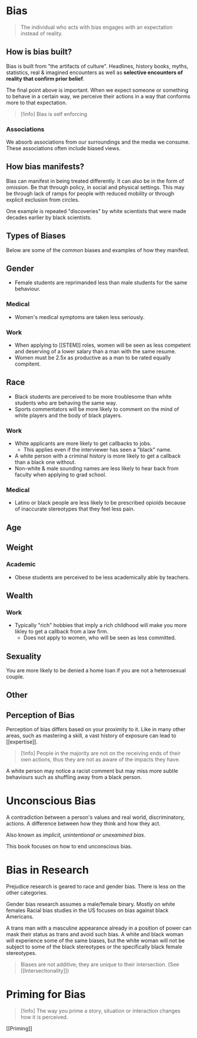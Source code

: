# Bias
> The individual who acts with bias engages with an expectation instead of reality.
## How is bias built?
Bias is built from "the artifacts of culture". Headlines, history books, myths, statistics, real & imagined encounters as well as **selective encounters of reality that confirm prior belief**.

The final point above is important. When we expect someone or something to behave in a certain way, we perceive their actions in a way that conforms more to that expectation.
> [!info] Bias is self enforcing
### Associations
We absorb associations from our surroundings and the media we consume. These associations often include biased views.
## How bias manifests?
Bias can manifest in being treated differently.
It can also be in the form of omission. Be that through policy, in social and physical settings. This may be through lack of ramps for people with reduced mobility or through explicit exclusion from circles.

One example is repeated "discoveries" by white scientists that were made decades earlier by black scientists.
## Types of Biases
Below are some of the common biases and examples of how they manifest.
## Gender
- Female students are reprimanded less than male students for the same behaviour.
### Medical
- Women's medical symptoms are taken less seriously.
### Work
- When applying to [[STEM]] roles, women will be seen as less competent and deserving of a lower salary than a man with the same resume.
- Women must be 2.5x as productive as a man to be rated equally compitent.
## Race
- Black students are perceived to be more troublesome than white students who are behaving the same way.
- Sports commentators will be more likely to comment on the mind of white players and the body of black players.
### Work
- White applicants are more likely to get callbacks to jobs.
	- This applies even if the interviewer has seen a "black" name. 
- A white person with a criminal history is more likely to get a callback than a black one without.
- Non-white & male sounding names are less likely to hear back from faculty when applying to grad school.
### Medical
- Latino or black people are less likely to be prescribed opioids because of inaccurate stereotypes that they feel less pain. 
## Age
## Weight
### Academic
- Obese students are perceived to be less academically able by teachers.
## Wealth
### Work
- Typically "rich" hobbies that imply a rich childhood will make you more likley to get a callback from a law firm.
	- Does not apply to women, who will be seen as less committed.
## Sexuality
You are more likely to be denied a home loan if you are not a heterosexual couple.
## Other

## Perception of Bias
Perception of bias differs based on your proximity to it. Like in many other areas, such as mastering a skill, a vast history of exposure can lead to [[expertise]].
> [!info] People in the majority are not on the receiving ends of their own actions, thus they are not as aware of the impacts they have.

A white person may notice a racist comment but may miss more subtle behaviours such as shuffling away from a black person.

# Unconscious Bias
A contradiction between a person's values and real world, discriminatory, actions. A difference between how they think and how they act.

Also known as *implicit, unintentional or unexamined bias*. 

This book focuses on how to end unconscious bias.
# Bias in Research
Prejudice research is geared to race and gender bias. There is less on the other categories.

Gender bias research assumes a male/female binary. Mostly on white females
Racial bias studies in the US focuses on bias against black Americans.

A trans man with a masculine appearance already in a position of power can mask their status as trans and avoid such bias. A white and black woman will experience some of the same biases, but the white woman will not be subject to some of the black stereotypes or the specifically black female stereotypes.

> Biases are not additive; they are unique to their intersection. (See [[Intersectionality]])

# Priming for Bias
> [!info] The way you prime a story, situation or interaction changes how it is perceived.

[[Priming]]
